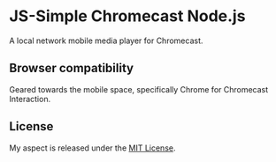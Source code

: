 JS-Simple Chromecast Node.js
============

A local network mobile media player for Chromecast.


Browser compatibility
-----------------------
Geared towards the mobile space, specifically Chrome for Chromecast Interaction.


License
---------------------
My aspect is released under the <a href="http://opensource.org/licenses/mit-license.php">MIT License</a>.